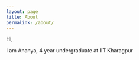 ```yaml
---
layout: page
title: About
permalink: /about/
---
```

Hi,

I am Ananya, 4 year undergraduate at IIT Kharagpur
